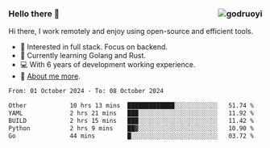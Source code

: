 ### Hello there 👋 <img align="right" src="https://github-readme-stats.vercel.app/api?username=godruoyi&show_icons=true" alt="godruoyi" />

Hi there, I work remotely and enjoy using open-source and efficient tools.

- 🔭 Interested in full stack. Focus on backend.
- 🌱 Currently learning Golang and Rust.
- 💻 With 6 years of development working experience.
- 👒 [About me more](https://godruoyi.com/posts/about-godruoyi).



<!--START_SECTION:waka-->

```txt
From: 01 October 2024 - To: 08 October 2024

Other            10 hrs 13 mins  █████████████░░░░░░░░░░░░   51.74 %
YAML             2 hrs 21 mins   ███░░░░░░░░░░░░░░░░░░░░░░   11.92 %
BUILD            2 hrs 15 mins   ███░░░░░░░░░░░░░░░░░░░░░░   11.42 %
Python           2 hrs 9 mins    ██▓░░░░░░░░░░░░░░░░░░░░░░   10.90 %
Go               44 mins         █░░░░░░░░░░░░░░░░░░░░░░░░   03.72 %
```

<!--END_SECTION:waka-->
